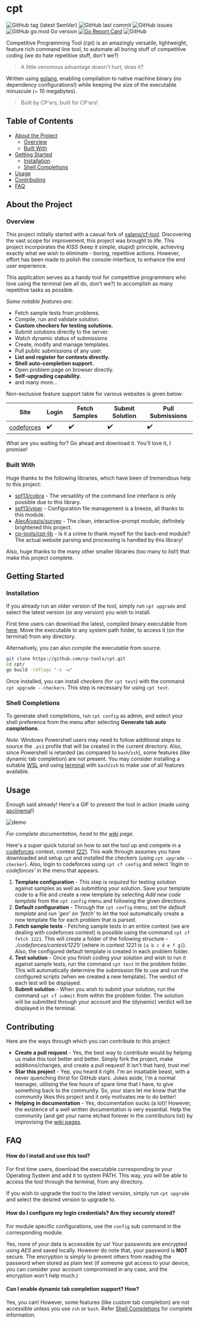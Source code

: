 # cpt

![GitHub tag (latest SemVer)](https://img.shields.io/github/v/tag/cp-tools/cpt) ![GitHub last commit](https://img.shields.io/github/last-commit/cp-tools/cpt) ![GitHub issues](https://img.shields.io/github/issues/cp-tools/cpt) ![GitHub go.mod Go version](https://img.shields.io/github/go-mod/go-version/cp-tools/cpt) [![Go Report Card](https://goreportcard.com/badge/github.com/cp-tools/cpt)](https://goreportcard.com/report/github.com/cp-tools/cpt) ![GitHub](https://img.shields.io/github/license/cp-tools/cpt)

Competitive Programming Tool (cpt) is an amazingly versatile, lightweight, feature rich command line tool, to automate all boring stuff of competitive coding (we do hate repetitive stuff, don't we?)

> A little venomous advantage doesn't hurt, does it?

Written using [golang](https://golang.org/), enabling compilation to native machine binary (no dependency configurations!) while keeping the size of the executable minuscule (~ 10 megabytes).

> Built by CP'ers, built for CP'ers!

## Table of Contents

- [About the Project](#About-the-Project)
  - [Overview](#Overview)
  - [Built With](#Built-With)
- [Getting Started](#Getting-Started)
  - [Installation](#Installation)
  - [Shell Completions](#Shell-Completions)
- [Usage](#Usage)
- [Contributing](#Contributing)
- [FAQ](#FAQ)

## About the Project

### Overview

This project initially started with a casual fork of [xalanq/cf-tool](https://github.com/xalanq/cf-tool). Discovering the vast scope for improvement, this project was brought to life.
This project incorporates the *KISS* (keep it simple, stupid) principle, achieving exactly what we wish to eliminate - boring, repetitive actions. However, effort has been made to polish the console-interface, to enhance the end user experience.

This application serves as a handy tool for competitive programmers who love using the terminal (we all do, don't we?) to accomplish as many repetitive tasks as possible.

*Some notable features are:*

- Fetch sample tests from problems.
- Compile, run and validate solution.
- **Custom checkers for testing solutions.**
- Submit solutions directly to the server.
- Watch dynamic status of submissions
- Create, modify and manage templates.
- Pull public submissions of any user.
- **List and register for contests directly.**
- **Shell auto-completion support.**
- Open problem page on browser directly.
- **Self-upgrading capability.**
- and many more...

Non-exclusive feature support table for various websites is given below:

| Site                                 | Login              | Fetch Samples      | Submit Solution    | Pull Submissions   |
| ------------------------------------ | ------------------ | ------------------ | ------------------ | ------------------ |
| [codeforces](https://codeforces.com) | :heavy_check_mark: | :heavy_check_mark: | :heavy_check_mark: | :heavy_check_mark: |

What are you waiting for? Go ahead and download it. You'll love it, I promise!

### Built With

Huge thanks to the following libraries, which have been of tremendous help to this project:

- [spf13/cobra](https://github.com/spf13/cobra) - The versatility of the command line interface is only possible due to this library.
- [spf13/viper](https://github.com/spf13/viper) - Configuration file management is a breeze, all thanks to this module.
- [AlecAivazis/survey](https://github.com/AlecAivazis/survey) - The clean, interactive-prompt module; definitely brightened this project.
- [cp-tools/cpt-lib](https://github.com/cp-tools/cpt-lib) - Is it a crime to thank myself for the back-end module? The actual website parsing and processing is handled by this library!

Also, huge thanks to the many other smaller libraries (too many to list!) that make this project complete.

## Getting Started

### Installation

If you already run an older version of the tool, simply run `cpt upgrade` and select the latest version (or any version) you wish to install.

First time users can download the latest, compiled binary executable from [here](https://github.com/cp-tools/cpt/releases/latest). Move the executable to any system path folder, to access it (on the terminal) from any directory.

Alternatively, you can also compile the executable from source.

```bash
git clone https://github.com/cp-tools/cpt.git
cd cpt/
go build -ldflags "-s -w"
```

Once installed, you can install *checkers* (for `cpt test`) with the command `cpt upgrade --checkers`. This step is necessary for using `cpt test`.

### Shell Completions

To generate shell completions, run `cpt config` as admin, and select your shell preference from the menu after selecting **Generate tab auto completions**.

*Note:* Windows Powershell users may need to follow additional steps to source the `.ps1` profile that will be created in the current directory. Also, since Powershell is retarded (as compared to `bash`/`zsh`), some features (like dynamic tab completion) are not present. You may consider installing a suitable [WSL](https://docs.microsoft.com/en-us/windows/wsl/install-win10) and using [terminal](https://github.com/microsoft/terminal) with `bash`/`zsh` to make use of all features available.

## Usage

Enough said already! Here's a GIF to present the tool in action (made using [asciinema](https://asciinema.org)!)

![demo](assets/demo.gif)



*For complete documentation, head to the [wiki]() page.*

Here's a super quick tutorial on how to set the tool up and compete in a [codeforces](https://codeforces.com) contest, contest [1221](https://codeforces.com/contest/1221). This walk through assumes you have downloaded and setup `cpt` and installed the checkers (using `cpt upgrade --checker`). Also, login to codeforces using `cpt cf config` and select *'login to codeforces'* in the menu that appears.

1. **Template configuration** - This step is *required* for testing solution against samples as well as submitting your solution. Save your template code to a file and create a new template by selecting *Add new code template* from the `cpt config` menu and following the given directions.
2. **Default configuration** - Through the `cpt config` menu, set the *default template* and *run 'gen' on 'fetch'* to let the tool automatically create a new template file for each problem that is parsed.
3. **Fetch sample tests** - Fetching sample tests in an entire contest (we are dealing with codeforces contest) is possible using the command `cpt cf fetch 1221`. This will create a folder of the following structure - *./codeforces/contest/1221/<problem-id>*  (where *<problem-id>* in contest 1221 is `[a b c d e f g]`). Also, the configured default template is created in each problem folder.
4. **Test solution** - Once you finish coding your solution and wish to run it against sample tests, run the command `cpt test` in the problem folder. This will automatically determine the submission file to use and run the configured scripts (when we created a new template). The verdict of each test will be displayed.
5. **Submit solution** - When you wish to submit your solution, run the command `cpt cf submit`  from within the problem folder. The solution will be submitted through your account and the (dynamic) verdict will be displayed in the terminal.

## Contributing

Here are the ways through which you can contribute to this project:

- **Create a pull request** - Yes, the best way to contribute would by helping us make this tool better and better. Simply fork the project, make additions/changes, and create a pull request! It isn't that hard, trust me!
- **Star this project** - Yep, you heard it right. I'm an insatiable beast, with a never quenching thirst for GitHub stars. Jokes aside, I'm a normal teenager, utilising the few hours of spare time that I have, to give something back to the community. So, your stars let me know that the community likes this project and it only motivates me to do better!
- **Helping in documentation** - Yes, documentation sucks (a lot)! However, the existence of a well written documentation is very essential. Help the community (and get your name etched forever in the contributors list) by improvising the [wiki pages](https://github.com/cp-tools/cpt.wiki).

## FAQ

#### How do I install and use this tool?

For first time users, download the executable corresponding to your Operating System and add it to system PATH. This way, you will be able to access the tool through the terminal, from any directory.

If you wish to upgrade the tool to the latest version, simply run `cpt upgrade` and select the desired version to upgrade to.

#### How do I configure my login credentials? Are they securely stored?

For module specific configurations, use the `config` sub command in the corresponding module.

Yes, none of your data is accessible by us! Your passwords are encrypted using *AES* and saved locally. However do note that, your password is **NOT** secure. The encryption is simply to prevent others from reading the password when stored as plain text (if someone got access to your device, you can consider your account compromised in any case, and the encryption won't help much.)

#### Can I enable dynamic tab completion support? How?

Yes, you can! However, some features (like custom tab completion) are not accessible unless you use `zsh` or `bash`. Refer [Shell Completions](#Shell-Completions) for complete information.